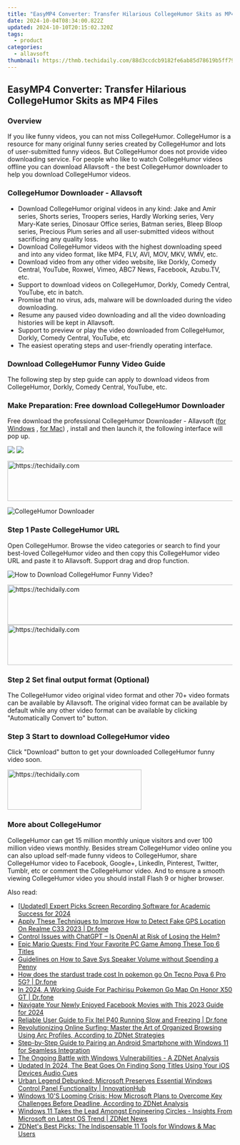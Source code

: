 ```yaml
---
title: "EasyMP4 Converter: Transfer Hilarious CollegeHumor Skits as MP4 Files"
date: 2024-10-04T08:34:00.822Z
updated: 2024-10-10T20:15:02.320Z
tags:
  - product
categories:
  - allavsoft
thumbnail: https://thmb.techidaily.com/88d3ccdcb9182fe6ab85d78619b5ff79c9f842144c7f0589af82188a3ec75add.jpg
---
```


## EasyMP4 Converter: Transfer Hilarious CollegeHumor Skits as MP4 Files

### Overview

If you like funny videos, you can not miss CollegeHumor. CollegeHumor is a resource for many original funny series created by CollegeHumor and lots of user-submitted funny videos. But CollegeHumor does not provide video downloading service. For people who like to watch CollegeHumor videos offline you can download Allavsoft - the best CollegeHumor downloader to help you download CollegeHumor videos.

### CollegeHumor Downloader - Allavsoft

* Download CollegeHumor original videos in any kind: Jake and Amir series, Shorts series, Troopers series, Hardly Working series, Very Mary-Kate series, Dinosaur Office series, Batman series, Bleep Bloop series, Precious Plum series and all user-submitted videos without sacrificing any quality loss.
* Download CollegeHumor videos with the highest downloading speed and into any video format, like MP4, FLV, AVI, MOV, MKV, WMV, etc.
* Download video from any other video website, like Dorkly, Comedy Central, YouTube, Roxwel, Vimeo, ABC7 News, Facebook, Azubu.TV, etc.
* Support to download videos on CollegeHumor, Dorkly, Comedy Central, YouTube, etc in batch.
* Promise that no virus, ads, malware will be downloaded during the video downloading.
* Resume any paused video downloading and all the video downloading histories will be kept in Allavsoft.
* Support to preview or play the video downloaded from CollegeHumor, Dorkly, Comedy Central, YouTube, etc
* The easiest operating steps and user-friendly operating interface.

### Download CollegeHumor Funny Video Guide

The following step by step guide can apply to download videos from CollegeHumor, Dorkly, Comedy Central, YouTube, etc.

### Make Preparation: Free download CollegeHumor Downloader

Free download the professional CollegeHumor Downloader - Allavsoft ([for Windows](https://tools.techidaily.com/allavsoft/products/) , [for Mac](https://tools.techidaily.com/allavsoft/products/)) , install and then launch it, the following interface will pop up.

[![](https://www.allavsoft.com/how-to/../images/how-to/free-download-win.jpg)](https://tools.techidaily.com/allavsoft/products/) [![](https://www.allavsoft.com/how-to/../images/how-to/free-download-mac.jpg)](https://tools.techidaily.com/allavsoft/products/)

<!-- affiliate ads begin -->
<a href="https://appsumo.8odi.net/c/5597632/2123750/7443" target="_top" id="2123750">
  <img src="//a.impactradius-go.com/display-ad/7443-2123750" border="0" alt="https://techidaily.com" width="728" height="90"/>
</a>
<img height="0" width="0" src="https://appsumo.8odi.net/i/5597632/2123750/7443" style="position:absolute;visibility:hidden;" border="0" />
<!-- affiliate ads end -->

![CollegeHumor Downloader](https://www.allavsoft.com/how-to/../images/allavsoft/screen-shot-600.jpg)

### Step 1 Paste CollegeHumor URL

Open CollegeHumor. Browse the video categories or search to find your best-loved CollegeHumor video and then copy this CollegeHumor video URL and paste it to Allavsoft. Support drag and drop function.

![How to Download CollegeHumor Funny Video?](https://www.allavsoft.com/how-to/../images/how-to/download-rtmp-video/download-rtmp-video.jpg)

<!-- affiliate ads begin -->
<a href="https://appsumo.8odi.net/c/5597632/2087394/7443" target="_top" id="2087394">
  <img src="//a.impactradius-go.com/display-ad/7443-2087394" border="0" alt="https://techidaily.com" width="728" height="90"/>
</a>
<img height="0" width="0" src="https://appsumo.8odi.net/i/5597632/2087394/7443" style="position:absolute;visibility:hidden;" border="0" />
<!-- affiliate ads end -->

<!-- affiliate ads begin -->
<a href="https://appsumo.8odi.net/c/5597632/2137413/7443" target="_top" id="2137413">
  <img src="//a.impactradius-go.com/display-ad/7443-2137413" border="0" alt="https://techidaily.com" width="728" height="90"/>
</a>
<img height="0" width="0" src="https://appsumo.8odi.net/i/5597632/2137413/7443" style="position:absolute;visibility:hidden;" border="0" />
<!-- affiliate ads end -->

### Step 2 Set final output format (Optional)

The CollegeHumor video original video format and other 70+ video formats can be available by Allavsoft. The original video format can be available by default while any other video format can be available by clicking "Automatically Convert to" button.

### Step 3 Start to download CollegeHumor video

Click "Download" button to get your downloaded CollegeHumor funny video soon.

<!-- affiliate ads begin -->
<a href="https://aligracehair.sjv.io/c/5597632/1925565/19272" target="_top" id="1925565">
  <img src="//a.impactradius-go.com/display-ad/19272-1925565" border="0" alt="https://techidaily.com" width="300" height="90"/>
</a>
<img height="0" width="0" src="https://aligracehair.sjv.io/i/5597632/1925565/19272" style="position:absolute;visibility:hidden;" border="0" />
<!-- affiliate ads end -->

### More about CollegeHumor

CollegeHumor can get 15 million monthly unique visitors and over 100 million video views monthly. Besides stream CollegeHumor video online you can also upload self-made funny videos to CollegeHumor, share CollegeHumor video to Facebook, Google+, LinkedIn, Pinterest, Twitter, Tumblr, etc or comment the CollegeHumor video. And to ensure a smooth viewing CollegeHumor video you should install Flash 9 or higher browser.

<ins class="adsbygoogle"
     style="display:block"
     data-ad-format="autorelaxed"
     data-ad-client="ca-pub-7571918770474297"
     data-ad-slot="1223367746"></ins>

<ins class="adsbygoogle"
     style="display:block"
     data-ad-client="ca-pub-7571918770474297"
     data-ad-slot="8358498916"
     data-ad-format="auto"
     data-full-width-responsive="true"></ins>

<span class="atpl-alsoreadstyle">Also read:</span>
<div><ul>
<li><a href="https://visual-screen-recording.techidaily.com/updated-expert-picks-screen-recording-software-for-academic-success-for-2024/"><u>[Updated] Expert Picks Screen Recording Software for Academic Success for 2024</u></a></li>
<li><a href="https://fake-location.techidaily.com/apply-these-techniques-to-improve-how-to-detect-fake-gps-location-on-realme-c33-2023-drfone-by-drfone-virtual-android/"><u>Apply These Techniques to Improve How to Detect Fake GPS Location On Realme C33 2023 | Dr.fone</u></a></li>
<li><a href="https://tech-revival.techidaily.com/control-issues-with-chatgpt-is-openai-at-risk-of-losing-the-helm/"><u>Control Issues with ChatGPT – Is OpenAI at Risk of Losing the Helm?</u></a></li>
<li><a href="https://techtrends.techidaily.com/epic-mario-quests-find-your-favorite-pc-game-among-these-top-6-titles/"><u>Epic Mario Quests: Find Your Favorite PC Game Among These Top 6 Titles</u></a></li>
<li><a href="https://win-web.techidaily.com/guidelines-on-how-to-save-sys-speaker-volume-without-spending-a-penny/"><u>Guidelines on How to Save Sys Speaker Volume without Spending a Penny</u></a></li>
<li><a href="https://pokemon-go-android.techidaily.com/how-does-the-stardust-trade-cost-in-pokemon-go-on-tecno-pova-6-pro-5g-drfone-by-drfone-virtual-android/"><u>How does the stardust trade cost In pokemon go On Tecno Pova 6 Pro 5G? | Dr.fone</u></a></li>
<li><a href="https://pokemon-go-android.techidaily.com/in-2024-a-working-guide-for-pachirisu-pokemon-go-map-on-honor-x50-gt-drfone-by-drfone-virtual-android/"><u>In 2024, A Working Guide For Pachirisu Pokemon Go Map On Honor X50 GT | Dr.fone</u></a></li>
<li><a href="https://facebook-video-recording.techidaily.com/navigate-your-newly-enjoyed-facebook-movies-with-this-2023-guide-for-2024/"><u>Navigate Your Newly Enjoyed Facebook Movies with This 2023 Guide for 2024</u></a></li>
<li><a href="https://fix-guide.techidaily.com/reliable-user-guide-to-fix-itel-p40-running-slow-and-freezing-drfone-by-drfone-fix-android-problems-fix-android-problems/"><u>Reliable User Guide to Fix Itel P40 Running Slow and Freezing | Dr.fone</u></a></li>
<li><a href="https://win-web.techidaily.com/revolutionizing-online-surfing-master-the-art-of-organized-browsing-using-arc-profiles-according-to-zdnet-strategies/"><u>Revolutionizing Online Surfing: Master the Art of Organized Browsing Using Arc Profiles, According to ZDNet Strategies</u></a></li>
<li><a href="https://win-web.techidaily.com/step-by-step-guide-to-pairing-an-android-smartphone-with-windows-11-for-seamless-integration/"><u>Step-by-Step Guide to Pairing an Android Smartphone with Windows 11 for Seamless Integration</u></a></li>
<li><a href="https://win-web.techidaily.com/the-ongoing-battle-with-windows-vulnerabilities-a-zdnet-analysis/"><u>The Ongoing Battle with Windows Vulnerabilities - A ZDNet Analysis</u></a></li>
<li><a href="https://sound-tweaking.techidaily.com/updated-in-2024-the-beat-goes-on-finding-song-titles-using-your-ios-devices-audio-cues/"><u>Updated In 2024, The Beat Goes On Finding Song Titles Using Your iOS Devices Audio Cues</u></a></li>
<li><a href="https://win-web.techidaily.com/urban-legend-debunked-microsoft-preserves-essential-windows-control-panel-functionality-innovationhub/"><u>Urban Legend Debunked: Microsoft Preserves Essential Windows Control Panel Functionality | InnovationHub</u></a></li>
<li><a href="https://win-web.techidaily.com/windows-10s-looming-crisis-how-microsoft-plans-to-overcome-key-challenges-before-deadline-according-to-zdnet-analysis/"><u>Windows 10'S Looming Crisis: How Microsoft Plans to Overcome Key Challenges Before Deadline, According to ZDNet Analysis</u></a></li>
<li><a href="https://win-web.techidaily.com/windows-11-takes-the-lead-amongst-engineering-circles-insights-from-microsoft-on-latest-os-trend-zdnet-news/"><u>Windows 11 Takes the Lead Amongst Engineering Circles - Insights From Microsoft on Latest OS Trend | ZDNet News</u></a></li>
<li><a href="https://win-web.techidaily.com/zdnets-best-picks-the-indispensable-11-tools-for-windows-and-mac-users/"><u>ZDNet's Best Picks: The Indispensable 11 Tools for Windows & Mac Users</u></a></li>
</ul></div>

